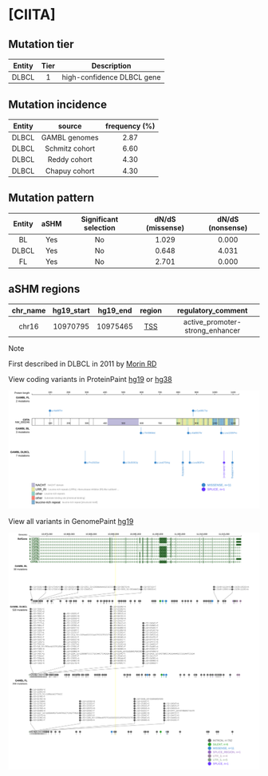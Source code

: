 # [CIITA]

## Mutation tier

|Entity|Tier|Description               |
|:------:|:----:|--------------------------|
|DLBCL |1   |high-confidence DLBCL gene|
## Mutation incidence

|Entity|source        |frequency (%)|
|:------:|:--------------:|:-------------:|
|DLBCL |GAMBL genomes |2.87         |
|DLBCL |Schmitz cohort|6.60         |
|DLBCL |Reddy cohort  |4.30         |
|DLBCL |Chapuy cohort |4.30         |

## Mutation pattern

|Entity|aSHM|Significant selection|dN/dS (missense)|dN/dS (nonsense)|
|:------:|:----:|:---------------------:|:----------------:|:----------------:|
|BL    |Yes |No                   |1.029           |0.000           |
|DLBCL |Yes |No                   |0.648           |4.031           |
|FL    |Yes |No                   |2.701           |0.000           |

## aSHM regions

|chr_name|hg19_start|hg19_end|region                                                                                    |regulatory_comment             |
|:--------:|:----------:|:--------:|:------------------------------------------------------------------------------------------:|:-------------------------------:|
|chr16   |10970795  |10975465|[TSS](https://genome.ucsc.edu/s/rdmorin/GAMBL%20hg19?position=chr16%3A10970795%2D10975465)|active_promoter-strong_enhancer|

> [!NOTE]
> First described in DLBCL in 2011 by [Morin RD](https://pubmed.ncbi.nlm.nih.gov/21796119)

View coding variants in ProteinPaint [hg19](https://www.bcgsc.ca/downloads/morinlab/GAMBL/test/genes/CIITA_protein.html)  or [hg38](https://www.bcgsc.ca/downloads/morinlab/GAMBL/test/genes/CIITA_protein_hg38.html)

![image](images/proteinpaint/CIITA_NM_000246.svg)

View all variants in GenomePaint [hg19](https://www.bcgsc.ca/downloads/morinlab/GAMBL/test/genes/CIITA.html)

![image](images/proteinpaint/CIITA.svg)
